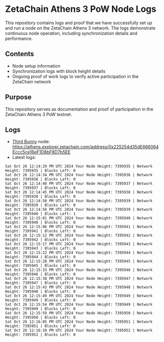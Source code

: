 # ZetaChain Athens 3 PoW Node Logs
This repository contains logs and proof that we have successfully set up and run a node on the ZetaChain Athens 3 network. The logs demonstrate continuous node operation, including synchronization details and performance.

## Contents
- Node setup information
- Synchronization logs with block height details
- Ongoing proof of work logs to verify active participation in the ZetaChain network

## Purpose
This repository serves as documentation and proof of participation in the ZetaChain Athens 3 PoW testnet.

## Logs

- [Third Bunny](https://thirdbunny.xyz/) node: https://athens.explorer.zetachain.com/address/0x225254d35dE666064Eccc5ce16eF1D8bF8D7b5EE
- Latest logs:
```
Sat Oct 26 12:14:29 PM UTC 2024 Your Node Height: 7395935 | Network Height: 7395935 | Blocks Left: 0
Sat Oct 26 12:14:34 PM UTC 2024 Your Node Height: 7395936 | Network Height: 7395936 | Blocks Left: 0
Sat Oct 26 12:14:40 PM UTC 2024 Your Node Height: 7395937 | Network Height: 7395937 | Blocks Left: 0
Sat Oct 26 12:14:45 PM UTC 2024 Your Node Height: 7395938 | Network Height: 7395938 | Blocks Left: 0
Sat Oct 26 12:14:50 PM UTC 2024 Your Node Height: 7395939 | Network Height: 7395939 | Blocks Left: 0
Sat Oct 26 12:14:56 PM UTC 2024 Your Node Height: 7395939 | Network Height: 7395940 | Blocks Left: 1
Sat Oct 26 12:15:01 PM UTC 2024 Your Node Height: 7395940 | Network Height: 7395940 | Blocks Left: 0
Sat Oct 26 12:15:06 PM UTC 2024 Your Node Height: 7395941 | Network Height: 7395941 | Blocks Left: 0
Sat Oct 26 12:15:12 PM UTC 2024 Your Node Height: 7395942 | Network Height: 7395942 | Blocks Left: 0
Sat Oct 26 12:15:17 PM UTC 2024 Your Node Height: 7395943 | Network Height: 7395943 | Blocks Left: 0
Sat Oct 26 12:15:22 PM UTC 2024 Your Node Height: 7395944 | Network Height: 7395944 | Blocks Left: 0
Sat Oct 26 12:15:28 PM UTC 2024 Your Node Height: 7395945 | Network Height: 7395945 | Blocks Left: 0
Sat Oct 26 12:15:33 PM UTC 2024 Your Node Height: 7395946 | Network Height: 7395946 | Blocks Left: 0
Sat Oct 26 12:15:38 PM UTC 2024 Your Node Height: 7395947 | Network Height: 7395947 | Blocks Left: 0
Sat Oct 26 12:15:43 PM UTC 2024 Your Node Height: 7395948 | Network Height: 7395948 | Blocks Left: 0
Sat Oct 26 12:15:49 PM UTC 2024 Your Node Height: 7395949 | Network Height: 7395949 | Blocks Left: 0
Sat Oct 26 12:15:54 PM UTC 2024 Your Node Height: 7395949 | Network Height: 7395949 | Blocks Left: 0
Sat Oct 26 12:15:59 PM UTC 2024 Your Node Height: 7395950 | Network Height: 7395950 | Blocks Left: 0
Sat Oct 26 12:16:05 PM UTC 2024 Your Node Height: 7395951 | Network Height: 7395951 | Blocks Left: 0
Sat Oct 26 12:16:10 PM UTC 2024 Your Node Height: 7395952 | Network Height: 7395952 | Blocks Left: 0
```
